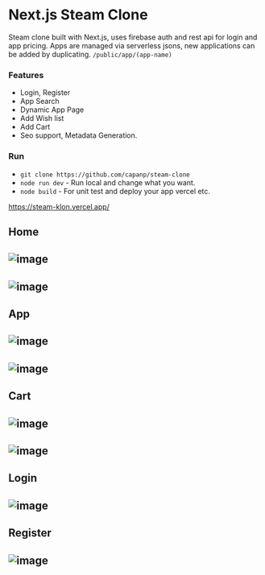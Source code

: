 # Next.js Steam Clone

Steam clone built with Next.js, uses firebase auth and rest api for login and app pricing. Apps are managed via serverless jsons, new applications can be added by duplicating. `/public/app/(app-name)`

### Features
  - Login, Register
  - App Search
  - Dynamic App Page
  - Add Wish list
  - Add Cart
  - Seo support, Metadata Generation.

### Run
  - `git clone https://github.com/capanp/steam-clone`
  - `node run dev` - Run local and change what you want.
  - `node build` - For unit test and deploy your app vercel etc.

https://steam-klon.vercel.app/

## Home
![image](https://github.com/user-attachments/assets/ebb38acf-2c3e-4e9b-9646-38b191f6a177)
-
![image](https://github.com/user-attachments/assets/3cc8b648-9ecf-4791-88b6-8e781803b678)
-
## App
![image](https://github.com/user-attachments/assets/3ea18823-86d5-4aaf-8bad-6a8cfa3f749c)
-
![image](https://github.com/user-attachments/assets/14f3ddd4-daba-47b8-85de-4446f6ffceee)
-
## Cart
![image](https://github.com/user-attachments/assets/d674ff62-00a6-4aaa-a7ec-3f6abbbc1d67)
-
![image](https://github.com/user-attachments/assets/0f3cffc0-13f8-482b-8999-f5860f91f13a)
-
## Login
![image](https://github.com/user-attachments/assets/018c75fa-a577-465d-bf8d-295319118f54)
-
## Register
![image](https://github.com/user-attachments/assets/918c3dd5-b06a-4134-97c3-7bbd51fdbef9)
-



